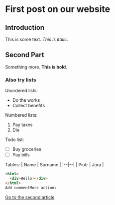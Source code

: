 # First post on our website

## Introduction

This is some text. _This is italic_.

## Second Part

Something more. **This is bold**.

### Also try lists

Unordered lists:

- Do the works
- Collect benefits

Numbered lists:

1.  Pay taxes
2.  Die

Todo list:

- [ ] Buy groceries
- [ ] Pay bills

Tables:
| Name | Surname |
|--|--|
| Piotr | Jura |

```html
<html>
  <div>Hello!</div>
</html>
Add commentMore actions
```

[Go to the second article](/blog/second)
